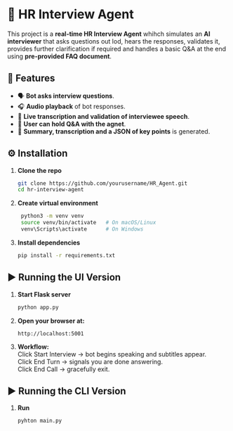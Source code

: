 # 🎤 HR Interview Agent

This project is a **real-time HR Interview Agent** whihch simulates an **AI interviewer** that asks questions out lod, hears the responses, validates it, provides further clarification if required and handles a basic Q&A at the end using **pre-provided FAQ document**.

## 🚀 Features
- 🗣️ **Bot asks interview questions**.
- 🎧 **Audio playback** of bot responses.
- 📝 **Live transcription and validation of interviewee speech**.
- 👤 **User can hold Q&A with the agnet**.
- 🔴 **Summary, transcription and a JSON of key points** is generated.


## ⚙️ Installation

1. **Clone the repo**
   ```bash
   git clone https://github.com/yourusername/HR_Agent.git
   cd hr-interview-agent

2. **Create virtual environment**
   ```bash
    python3 -m venv venv
    source venv/bin/activate   # On macOS/Linux
    venv\Scripts\activate      # On Windows
3. **Install dependencies**
   ```bash
   pip install -r requirements.txt

## ▶️ Running the UI Version

1. **Start Flask server**
   ```bash
   python app.py
2. **Open your browser at:**
   ```
   http://localhost:5001
3. **Workflow:**\
Click Start Interview → bot begins speaking and subtitles appear.\
Click End Turn → signals you are done answering.\
Click End Call → gracefully exit.

## ▶️ Running the CLI Version
1. **Run**
   ```bash
   pyhton main.py

